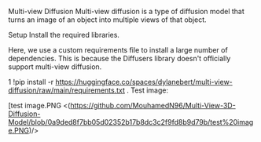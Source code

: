Multi-view Diffusion
Multi-view diffusion is a type of diffusion model that turns an image of an object into multiple views of that object.

Setup
Install the required libraries.

Here, we use a custom requirements file to install a large number of dependencies. This is because the Diffusers library doesn't officially support multi-view diffusion.

1
!pip install -r https://huggingface.co/spaces/dylanebert/multi-view-diffusion/raw/main/requirements.txt
.
Test image:

[test image.PNG
<(https://github.com/MouhamedN96/Multi-View-3D-Diffusion-Model/blob/0a9ded8f7bb05d02352b17b8dc3c2f9fd8b9d79b/test%20image.PNG)/>
